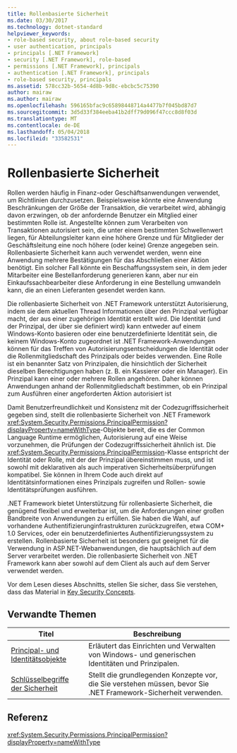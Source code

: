 ```yaml
---
title: Rollenbasierte Sicherheit
ms.date: 03/30/2017
ms.technology: dotnet-standard
helpviewer_keywords:
- role-based security, about role-based security
- user authentication, principals
- principals [.NET Framework]
- security [.NET Framework], role-based
- permissions [.NET Framework], principals
- authentication [.NET Framework], principals
- role-based security, principals
ms.assetid: 578cc32b-5654-4d8b-9d8c-ebcbc5c75390
author: mairaw
ms.author: mairaw
ms.openlocfilehash: 596165bfac9c65898448714a4477b7f045bd87d7
ms.sourcegitcommit: 3d5d33f384eeba41b2dff79d096f47ccc8d8f03d
ms.translationtype: MT
ms.contentlocale: de-DE
ms.lasthandoff: 05/04/2018
ms.locfileid: "33582531"
---
```

# <a name="role-based-security"></a>Rollenbasierte Sicherheit
Rollen werden häufig in Finanz-oder Geschäftsanwendungen verwendet, um Richtlinien durchzusetzen. Beispielsweise könnte eine Anwendung Beschränkungen der Größe der Transaktion, die verarbeitet wird, abhängig davon erzwingen, ob der anfordernde Benutzer ein Mitglied einer bestimmten Rolle ist. Angestellte können zum Verarbeiten von Transaktionen autorisiert sein, die unter einem bestimmten Schwellenwert liegen, für Abteilungsleiter kann eine höhere Grenze und für Mitglieder der Geschäftsleitung eine noch höhere (oder keine) Grenze angegeben sein. Rollenbasierte Sicherheit kann auch verwendet werden, wenn eine Anwendung mehrere Bestätigungen für das Abschließen einer Aktion benötigt. Ein solcher Fall könnte ein Beschaffungssystem sein, in dem jeder Mitarbeiter eine Bestellanforderung generieren kann, aber nur ein Einkaufssachbearbeiter diese Anforderung in eine Bestellung umwandeln kann, die an einen Lieferanten gesendet werden kann.  
  
 Die rollenbasierte Sicherheit von .NET Framework unterstützt Autorisierung, indem sie dem aktuellen Thread Informationen über den Prinzipal verfügbar macht, der aus einer zugehörigen Identität erstellt wird. Die Identität (und der Prinzipal, der über sie definiert wird) kann entweder auf einem Windows-Konto basieren oder eine benutzerdefinierte Identität sein, die keinem Windows-Konto zugeordnet ist .NET Framework-Anwendungen können für das Treffen von Autorisierungsentscheidungen die Identität oder die Rollenmitgliedschaft des Prinzipals oder beides verwenden. Eine Rolle ist ein benannter Satz von Prinzipalen, die hinsichtlich der Sicherheit dieselben Berechtigungen haben (z. B. ein Kassierer oder ein Manager). Ein Prinzipal kann einer oder mehrere Rollen angehören. Daher können Anwendungen anhand der Rollenmitgliedschaft bestimmen, ob ein Prinzipal zum Ausführen einer angeforderten Aktion autorisiert ist  
  
 Damit Benutzerfreundlichkeit und Konsistenz mit der Codezugriffssicherheit gegeben sind, stellt die rollenbasierte Sicherheit von .NET Framework <xref:System.Security.Permissions.PrincipalPermission?displayProperty=nameWithType>-Objekte bereit, die es der Common Language Runtime ermöglichen, Autorisierung auf eine Weise vorzunehmen, die Prüfungen der Codezugriffssicherheit ähnlich ist. Die <xref:System.Security.Permissions.PrincipalPermission>-Klasse entspricht der Identität oder Rolle, mit der der Prinzipal übereinstimmen muss, und ist sowohl mit deklarativen als auch imperativen Sicherheitsüberprüfungen kompatibel. Sie können in Ihrem Code auch direkt auf Identitätsinformationen eines Prinzipals zugreifen und Rollen- sowie Identitätsprüfungen ausführen.  
  
 .NET Framework bietet Unterstützung für rollenbasierte Sicherheit, die genügend flexibel und erweiterbar ist, um die Anforderungen einer großen Bandbreite von Anwendungen zu erfüllen. Sie haben die Wahl, auf vorhandene Authentifizierunginfrastrukturen zurückzugreifen, etwa COM+ 1.0 Services, oder ein benutzerdefiniertes Authentifizierungssystem zu erstellen. Rollenbasierte Sicherheit ist besonders gut geeignet für die Verwendung in ASP.NET-Webanwendungen, die hauptsächlich auf dem Server verarbeitet werden. Die rollenbasierte Sicherheit von .NET Framework kann aber sowohl auf dem Client als auch auf dem Server verwendet werden.  
  
 Vor dem Lesen dieses Abschnitts, stellen Sie sicher, dass Sie verstehen, dass das Material in [Key Security Concepts](../../../docs/standard/security/key-security-concepts.md).  
  
## <a name="related-topics"></a>Verwandte Themen  
  
|Titel|Beschreibung|  
|-----------|-----------------|  
|[Principal- und Identitätsobjekte](../../../docs/standard/security/principal-and-identity-objects.md)|Erläutert das Einrichten und Verwalten von Windows- und generischen Identitäten und Prinzipalen.|  
|[Schlüsselbegriffe der Sicherheit](../../../docs/standard/security/key-security-concepts.md)|Stellt die grundlegenden Konzepte vor, die Sie verstehen müssen, bevor Sie .NET Framework-Sicherheit verwenden.|  
  
## <a name="reference"></a>Referenz  
 <xref:System.Security.Permissions.PrincipalPermission?displayProperty=nameWithType>
